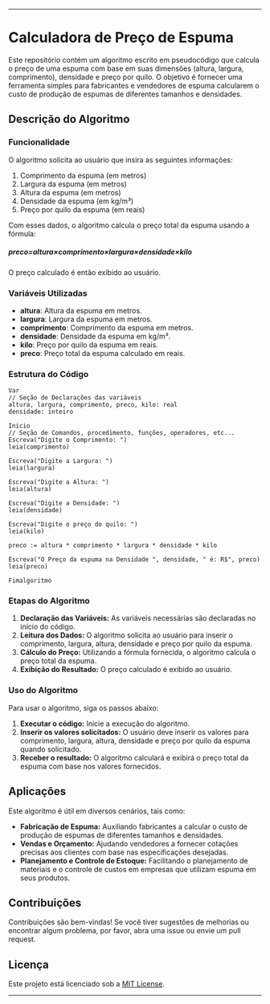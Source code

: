 
---

# Calculadora de Preço de Espuma

Este repositório contém um algoritmo escrito em pseudocódigo que calcula o preço de uma espuma com base em suas dimensões (altura, largura, comprimento), densidade e preço por quilo. O objetivo é fornecer uma ferramenta simples para fabricantes e vendedores de espuma calcularem o custo de produção de espumas de diferentes tamanhos e densidades.

## Descrição do Algoritmo

### Funcionalidade

O algoritmo solicita ao usuário que insira as seguintes informações:
1. Comprimento da espuma (em metros)
2. Largura da espuma (em metros)
3. Altura da espuma (em metros)
4. Densidade da espuma (em kg/m³)
5. Preço por quilo da espuma (em reais)

Com esses dados, o algoritmo calcula o preço total da espuma usando a fórmula:
 <h5>preco=altura×comprimento×largura×densidade×kilo
</h5>

O preço calculado é então exibido ao usuário.

### Variáveis Utilizadas

- **altura**: Altura da espuma em metros.
- **largura**: Largura da espuma em metros.
- **comprimento**: Comprimento da espuma em metros.
- **densidade**: Densidade da espuma em kg/m³.
- **kilo**: Preço por quilo da espuma em reais.
- **preco**: Preço total da espuma calculado em reais.

### Estrutura do Código

```pseudocode
Var
// Seção de Declarações das variáveis 
altura, largura, comprimento, preco, kilo: real
densidade: inteiro

Inicio
// Seção de Comandos, procedimento, funções, operadores, etc... 
Escreva("Digite o Comprimento: ")
leia(comprimento)

Escreva("Digite a Largura: ")
leia(largura)

Escreva("Digite a Altura: ")
leia(altura)

Escreva("Digite a Densidade: ")
leia(densidade)

Escreva("Digite o preço do quilo: ")
leia(kilo)

preco := altura * comprimento * largura * densidade * kilo

Escreva("O Preço da espuma na Densidade ", densidade, " é: R$", preco)
leia(preco)

Fimalgoritmo
```

### Etapas do Algoritmo

1. **Declaração das Variáveis:** As variáveis necessárias são declaradas no início do código.
2. **Leitura dos Dados:** O algoritmo solicita ao usuário para inserir o comprimento, largura, altura, densidade e preço por quilo da espuma.
3. **Cálculo do Preço:** Utilizando a fórmula fornecida, o algoritmo calcula o preço total da espuma.
4. **Exibição do Resultado:** O preço calculado é exibido ao usuário.

### Uso do Algoritmo

Para usar o algoritmo, siga os passos abaixo:

1. **Executar o código:** Inicie a execução do algoritmo.
2. **Inserir os valores solicitados:** O usuário deve inserir os valores para comprimento, largura, altura, densidade e preço por quilo da espuma quando solicitado.
3. **Receber o resultado:** O algoritmo calculará e exibirá o preço total da espuma com base nos valores fornecidos.

## Aplicações

Este algoritmo é útil em diversos cenários, tais como:
- **Fabricação de Espuma:** Auxiliando fabricantes a calcular o custo de produção de espumas de diferentes tamanhos e densidades.
- **Vendas e Orçamento:** Ajudando vendedores a fornecer cotações precisas aos clientes com base nas especificações desejadas.
- **Planejamento e Controle de Estoque:** Facilitando o planejamento de materiais e o controle de custos em empresas que utilizam espuma em seus produtos.

## Contribuições

Contribuições são bem-vindas! Se você tiver sugestões de melhorias ou encontrar algum problema, por favor, abra uma issue ou envie um pull request.

## Licença

Este projeto está licenciado sob a [MIT License](LICENSE).

---
